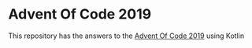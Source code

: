 # Advent Of Code 2019

This repository has the answers to the [Advent Of Code 2019](https://adventofcode.com/2019/) using Kotlin
